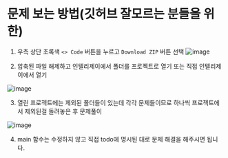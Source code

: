 # 문제 보는 방법(깃허브 잘모르는 분들을 위한)

1. 우측 상단 초록색 `<> Code` 버튼을 누르고 `Download ZIP` 버튼 선택
![image](https://github.com/user-attachments/assets/d4e37ced-8382-4dcc-b24f-1ceb585f0027)

2. 압축된 파일 해제하고 인텔리제이에서 폴더를 프로젝트로 열기 또는 직접 인텔리제이에서 열기

![image](https://github.com/user-attachments/assets/e23cd7de-b615-467c-8dd9-2681a6ed6804)

3. 열린 프로젝트에는 제외된 폴더들이 있는데 각각 문제들이므로 하나씩 프로젝트에서 제외된걸 돌려놓은 후 문제풀이

![image](https://github.com/user-attachments/assets/4ffa15c0-f984-4efa-8791-c792399b5936)

4. main 함수는 수정하지 않고 직접 todo에 명시된 대로 문제 해결을 해주시면 됩니다. 
